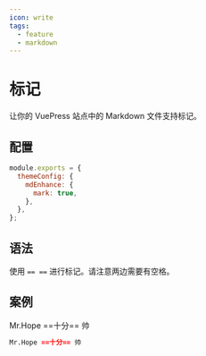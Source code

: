 ```yaml
---
icon: write
tags:
  - feature
  - markdown
---
```


# 标记

让你的 VuePress 站点中的 Markdown 文件支持标记。

## 配置

```js {4}
module.exports = {
  themeConfig: {
    mdEnhance: {
      mark: true,
    },
  },
};
```

## 语法

使用 `== ==` 进行标记。请注意两边需要有空格。

## 案例

Mr.Hope ==十分== 帅

```md
Mr.Hope ==十分== 帅
```
